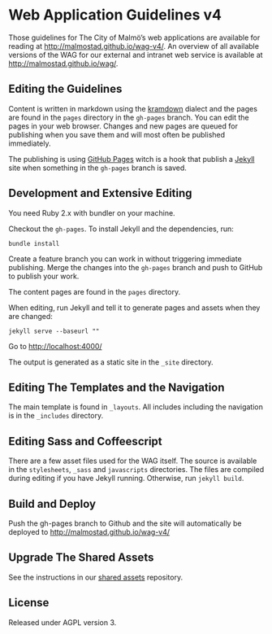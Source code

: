 Web Application Guidelines v4
==============================

Those guidelines for The City of Malmö’s web applications are available for reading at http://malmostad.github.io/wag-v4/. An overview of all available versions of the WAG for our external and intranet web service is available at http://malmostad.github.io/wag/.

## Editing the Guidelines
Content is written in markdown using the [kramdown](http://kramdown.rubyforge.org/syntax.html) dialect and the pages are found in the `pages` directory in the `gh-pages` branch. You can edit the pages in your web browser. Changes and new pages are queued for publishing when you save them and will most often be published immediately.

The publishing is using [GitHub Pages](https://pages.github.com/) witch is a hook that publish a [Jekyll](http://jekyll.io) site when something in the `gh-pages` branch is saved.

## Development and Extensive Editing

You need Ruby 2.x with bundler on your machine.

Checkout the `gh-pages`. To install Jekyll and the dependencies, run:

    bundle install

Create a feature branch you can work in without triggering immediate publishing. Merge the changes into the `gh-pages` branch and push to GitHub to publish your work.

The content pages are found in the `pages` directory.

When editing, run Jekyll and tell it to generate pages and assets when they are changed:

    jekyll serve --baseurl ""

Go to [http://localhost:4000/](http://localhost:4000/)

The output is generated as a static site in the `_site` directory.


## Editing The Templates and the Navigation
The main template is found in `_layouts`. All includes including the navigation is in the `_includes` directory.


## Editing Sass and Coffeescript

There are a few asset files used for the WAG itself. The source is available in the `stylesheets`, `_sass` and `javascripts` directories. The files are compiled during editing if you have Jekyll running. Otherwise, run `jekyll build`.

## Build and Deploy

Push the gh-pages branch to Github and the site will automatically be deployed to http://malmostad.github.io/wag-v4/

## Upgrade The Shared Assets
See the instructions in our [shared assets](https://github.com/malmostad/shared_assets) repository.

## License
Released under AGPL version 3.

